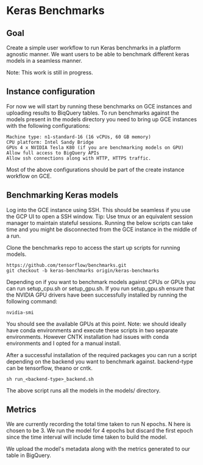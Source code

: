 # Keras Benchmarks

## Goal
Create a simple user workflow to run Keras benchmarks in a platform agnostic manner. We want users
to be able to benchmark different keras models in a seamless manner.

Note: This work is still in progress.


## Instance configuration

For now we will start by running these benchmarks on GCE instances and uploading results to BiqQuery
tables. To run benchmarks against the models present in the models directory you need to bring up
GCE instances with the following configurations:
```
Machine type: n1-standard-16 (16 vCPUs, 60 GB memory)
CPU platform: Intel Sandy Bridge
GPUs 4 x NVIDIA Tesla K80 (if you are benchmarking models on GPU)
Allow full access to BigQuery APIs
Allow ssh connections along with HTTP, HTTPS traffic.
```
Most of the above configurations should be part of the create instance workflow on GCE.

## Benchmarking Keras models

Log into the GCE instance using SSH. This should be seamless if you use the GCP UI to open a SSH
window.
Tip: Use tmux or an equivalent session manager to maintain stateful sessions. Running the below
scripts can take time and you might be disconnected from the GCE instance in the middle of a run.

Clone the benchmarks repo to access the start up scripts for running models.
```
https://github.com/tensorflow/benchmarks.git
git checkout -b keras-benchmarks origin/keras-benchmarks
```

Depending on if you want to benchmark models against CPUs or GPUs you can run setup_cpu.sh or
setup_gpu.sh. If you run setup_gpu.sh ensure that the NVIDIA GPU drivers have been successfully
installed by running the following command:
```
nvidia-smi
```
You should see the available GPUs at this point.
Note: we should ideally have conda environments and execute these scripts in two separate
environments. However CNTK installation had issues with conda environments and I opted for a
manual install.

After a successful installation of the required packages you can run a script depending on the
backend you want to benchmark against. backend-type can be tensorflow, theano or cntk.
```
sh run_<backend-type>_backend.sh
```

The above script runs all the models in the models/ directory.

## Metrics

We are currently recording the total time taken to run N epochs. N here is chosen to be 3. We run
the model for 4 epochs but discard the first epoch since the time interval will include time taken
to build the model.

We upload the model's metadata along with the metrics generated to our table in BigQuery.

